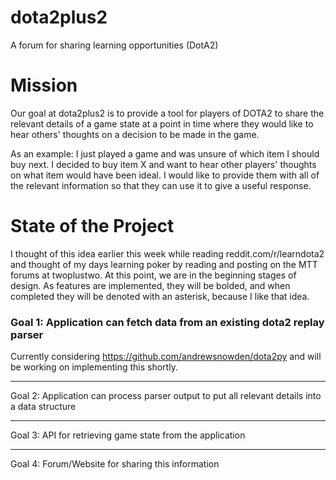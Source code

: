 # dota2plus2
A forum for sharing learning opportunities (DotA2)

<h1>Mission</h1>
Our goal at dota2plus2 is to provide a tool for players of DOTA2 to share the relevant details of a game state at a point in time where they would like to hear others' thoughts on a decision to be made in the game.

As an example:
I just played a game and was unsure of which item I should buy next. I decided to buy item X and want to hear other players' thoughts on what item would have been ideal. I would like to provide them with all of the relevant information so that they can use it to give a useful response.

<h1>State of the Project</h1>
I thought of this idea earlier this week while reading reddit.com/r/learndota2 and thought of my days learning poker by reading and posting on the MTT forums at twoplustwo. At this point, we are in the beginning stages of design. As features are implemented, they will be bolded, and when completed they will be denoted with an asterisk, because I like that idea.

<h3>Goal 1: Application can fetch data from an existing dota2 replay parser</h3>

Currently considering https://github.com/andrewsnowden/dota2py and will be working on implementing this shortly.
<hr>

Goal 2: Application can process parser output to put all relevant details into a data structure
<hr>

Goal 3: API for retrieving game state from the application
<hr>

Goal 4: Forum/Website for sharing this information
